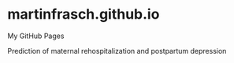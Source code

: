 # martinfrasch.github.io

My GitHub Pages

Prediction of maternal rehospitalization and postpartum depression 
